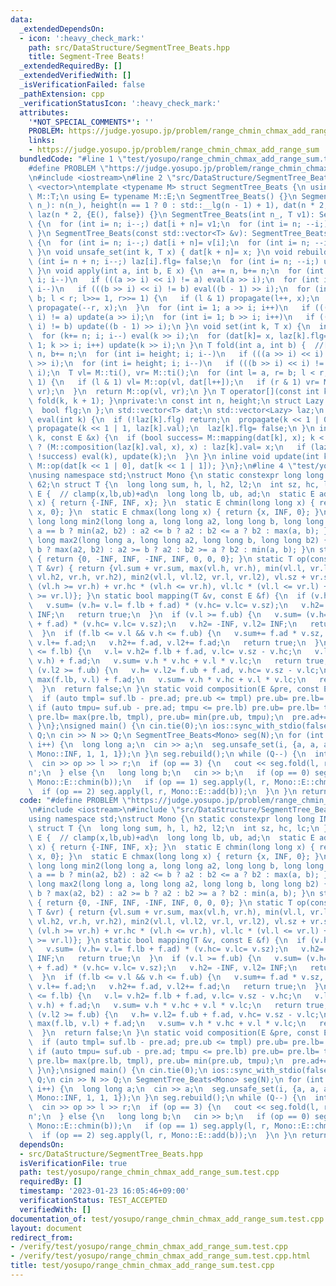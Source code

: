 ```yaml
---
data:
  _extendedDependsOn:
  - icon: ':heavy_check_mark:'
    path: src/DataStructure/SegmentTree_Beats.hpp
    title: Segment-Tree Beats!
  _extendedRequiredBy: []
  _extendedVerifiedWith: []
  _isVerificationFailed: false
  _pathExtension: cpp
  _verificationStatusIcon: ':heavy_check_mark:'
  attributes:
    '*NOT_SPECIAL_COMMENTS*': ''
    PROBLEM: https://judge.yosupo.jp/problem/range_chmin_chmax_add_range_sum
    links:
    - https://judge.yosupo.jp/problem/range_chmin_chmax_add_range_sum
  bundledCode: "#line 1 \"test/yosupo/range_chmin_chmax_add_range_sum.test.cpp\"\n\
    #define PROBLEM \"https://judge.yosupo.jp/problem/range_chmin_chmax_add_range_sum\"\
    \n#include <iostream>\n#line 2 \"src/DataStructure/SegmentTree_Beats.hpp\"\n#include\
    \ <vector>\ntemplate <typename M> struct SegmentTree_Beats {\n using T= typename\
    \ M::T;\n using E= typename M::E;\n SegmentTree_Beats() {}\n SegmentTree_Beats(int\
    \ n_): n(n_), height(n == 1 ? 0 : std::__lg(n - 1) + 1), dat(n * 2, M::ti()),\
    \ laz(n * 2, {E(), false}) {}\n SegmentTree_Beats(int n_, T v1): SegmentTree_Beats(n_)\
    \ {\n  for (int i= n; i--;) dat[i + n]= v1;\n  for (int i= n; --i;) update(i);\n\
    \ }\n SegmentTree_Beats(const std::vector<T> &v): SegmentTree_Beats(v.size())\
    \ {\n  for (int i= n; i--;) dat[i + n]= v[i];\n  for (int i= n; --i;) update(i);\n\
    \ }\n void unsafe_set(int k, T x) { dat[k + n]= x; }\n void rebuild() {\n  for\
    \ (int i= n + n; i--;) laz[i].flg= false;\n  for (int i= n; --i;) update(i);\n\
    \ }\n void apply(int a, int b, E x) {\n  a+= n, b+= n;\n  for (int i= height;\
    \ i; i--)\n   if (((a >> i) << i) != a) eval(a >> i);\n  for (int i= height; i;\
    \ i--)\n   if (((b >> i) << i) != b) eval((b - 1) >> i);\n  for (int l= a, r=\
    \ b; l < r; l>>= 1, r>>= 1) {\n   if (l & 1) propagate(l++, x);\n   if (r & 1)\
    \ propagate(--r, x);\n  }\n  for (int i= 1; a >> i; i++)\n   if (((a >> i) <<\
    \ i) != a) update(a >> i);\n  for (int i= 1; b >> i; i++)\n   if (((b >> i) <<\
    \ i) != b) update((b - 1) >> i);\n }\n void set(int k, T x) {\n  int i= height;\n\
    \  for (k+= n; i; i--) eval(k >> i);\n  for (dat[k]= x, laz[k].flg= false, i=\
    \ 1; k >> i; i++) update(k >> i);\n }\n T fold(int a, int b) {  //[a,b)\n  a+=\
    \ n, b+= n;\n  for (int i= height; i; i--)\n   if (((a >> i) << i) != a) eval(a\
    \ >> i);\n  for (int i= height; i; i--)\n   if (((b >> i) << i) != b) eval(b >>\
    \ i);\n  T vl= M::ti(), vr= M::ti();\n  for (int l= a, r= b; l < r; l>>= 1, r>>=\
    \ 1) {\n   if (l & 1) vl= M::op(vl, dat[l++]);\n   if (r & 1) vr= M::op(dat[--r],\
    \ vr);\n  }\n  return M::op(vl, vr);\n }\n T operator[](const int k) { return\
    \ fold(k, k + 1); }\nprivate:\n const int n, height;\n struct Lazy {\n  E val;\n\
    \  bool flg;\n };\n std::vector<T> dat;\n std::vector<Lazy> laz;\n inline void\
    \ eval(int k) {\n  if (!laz[k].flg) return;\n  propagate(k << 1 | 0, laz[k].val),\
    \ propagate(k << 1 | 1, laz[k].val);\n  laz[k].flg= false;\n }\n inline void propagate(int\
    \ k, const E &x) {\n  if (bool success= M::mapping(dat[k], x); k < n) {\n   laz[k].flg\
    \ ? (M::composition(laz[k].val, x), x) : laz[k].val= x;\n   if (laz[k].flg= true;\
    \ !success) eval(k), update(k);\n  }\n }\n inline void update(int k) { dat[k]=\
    \ M::op(dat[k << 1 | 0], dat[k << 1 | 1]); }\n};\n#line 4 \"test/yosupo/range_chmin_chmax_add_range_sum.test.cpp\"\
    \nusing namespace std;\nstruct Mono {\n static constexpr long long INF= 1ll <<\
    \ 62;\n struct T {\n  long long sum, h, l, h2, l2;\n  int sz, hc, lc;\n };\n struct\
    \ E {  // clamp(x,lb,ub)+ad\n  long long lb, ub, ad;\n  static E add(long long\
    \ x) { return {-INF, INF, x}; }\n  static E chmin(long long x) { return {-INF,\
    \ x, 0}; }\n  static E chmax(long long x) { return {x, INF, 0}; }\n };\n static\
    \ long long min2(long long a, long long a2, long long b, long long b2) { return\
    \ a == b ? min(a2, b2) : a2 <= b ? a2 : b2 <= a ? b2 : max(a, b); }\n static long\
    \ long max2(long long a, long long a2, long long b, long long b2) { return a ==\
    \ b ? max(a2, b2) : a2 >= b ? a2 : b2 >= a ? b2 : min(a, b); }\n static T ti()\
    \ { return {0, -INF, INF, -INF, INF, 0, 0, 0}; }\n static T op(const T &vl, const\
    \ T &vr) { return {vl.sum + vr.sum, max(vl.h, vr.h), min(vl.l, vr.l), max2(vl.h,\
    \ vl.h2, vr.h, vr.h2), min2(vl.l, vl.l2, vr.l, vr.l2), vl.sz + vr.sz, vl.hc *\
    \ (vl.h >= vr.h) + vr.hc * (vl.h <= vr.h), vl.lc * (vl.l <= vr.l) + vr.lc * (vl.l\
    \ >= vr.l)}; }\n static bool mapping(T &v, const E &f) {\n  if (v.h <= f.lb) {\n\
    \   v.sum= (v.h= v.l= f.lb + f.ad) * (v.hc= v.lc= v.sz);\n   v.h2= -INF, v.l2=\
    \ INF;\n   return true;\n  }\n  if (v.l >= f.ub) {\n   v.sum= (v.h= v.l= f.ub\
    \ + f.ad) * (v.hc= v.lc= v.sz);\n   v.h2= -INF, v.l2= INF;\n   return true;\n\
    \  }\n  if (f.lb <= v.l && v.h <= f.ub) {\n   v.sum+= f.ad * v.sz, v.h+= f.ad,\
    \ v.l+= f.ad;\n   v.h2+= f.ad, v.l2+= f.ad;\n   return true;\n  }\n  if (v.h2\
    \ <= f.lb) {\n   v.l= v.h2= f.lb + f.ad, v.lc= v.sz - v.hc;\n   v.l2= v.h= min(f.ub,\
    \ v.h) + f.ad;\n   v.sum= v.h * v.hc + v.l * v.lc;\n   return true;\n  }\n  if\
    \ (v.l2 >= f.ub) {\n   v.h= v.l2= f.ub + f.ad, v.hc= v.sz - v.lc;\n   v.h2= v.l=\
    \ max(f.lb, v.l) + f.ad;\n   v.sum= v.h * v.hc + v.l * v.lc;\n   return true;\n\
    \  }\n  return false;\n }\n static void composition(E &pre, const E &suf) {\n\
    \  if (auto tmpl= suf.lb - pre.ad; pre.ub <= tmpl) pre.ub= pre.lb= tmpl;\n  else\
    \ if (auto tmpu= suf.ub - pre.ad; tmpu <= pre.lb) pre.ub= pre.lb= tmpu;\n  else\
    \ pre.lb= max(pre.lb, tmpl), pre.ub= min(pre.ub, tmpu);\n  pre.ad+= suf.ad;\n\
    \ }\n};\nsigned main() {\n cin.tie(0);\n ios::sync_with_stdio(false);\n int N,\
    \ Q;\n cin >> N >> Q;\n SegmentTree_Beats<Mono> seg(N);\n for (int i= 0; i < N;\
    \ i++) {\n  long long a;\n  cin >> a;\n  seg.unsafe_set(i, {a, a, a, -Mono::INF,\
    \ Mono::INF, 1, 1, 1});\n }\n seg.rebuild();\n while (Q--) {\n  int op, l, r;\n\
    \  cin >> op >> l >> r;\n  if (op == 3) {\n   cout << seg.fold(l, r).sum << '\\\
    n';\n  } else {\n   long long b;\n   cin >> b;\n   if (op == 0) seg.apply(l, r,\
    \ Mono::E::chmin(b));\n   if (op == 1) seg.apply(l, r, Mono::E::chmax(b));\n \
    \  if (op == 2) seg.apply(l, r, Mono::E::add(b));\n  }\n }\n return 0;\n}\n"
  code: "#define PROBLEM \"https://judge.yosupo.jp/problem/range_chmin_chmax_add_range_sum\"\
    \n#include <iostream>\n#include \"src/DataStructure/SegmentTree_Beats.hpp\"\n\
    using namespace std;\nstruct Mono {\n static constexpr long long INF= 1ll << 62;\n\
    \ struct T {\n  long long sum, h, l, h2, l2;\n  int sz, hc, lc;\n };\n struct\
    \ E {  // clamp(x,lb,ub)+ad\n  long long lb, ub, ad;\n  static E add(long long\
    \ x) { return {-INF, INF, x}; }\n  static E chmin(long long x) { return {-INF,\
    \ x, 0}; }\n  static E chmax(long long x) { return {x, INF, 0}; }\n };\n static\
    \ long long min2(long long a, long long a2, long long b, long long b2) { return\
    \ a == b ? min(a2, b2) : a2 <= b ? a2 : b2 <= a ? b2 : max(a, b); }\n static long\
    \ long max2(long long a, long long a2, long long b, long long b2) { return a ==\
    \ b ? max(a2, b2) : a2 >= b ? a2 : b2 >= a ? b2 : min(a, b); }\n static T ti()\
    \ { return {0, -INF, INF, -INF, INF, 0, 0, 0}; }\n static T op(const T &vl, const\
    \ T &vr) { return {vl.sum + vr.sum, max(vl.h, vr.h), min(vl.l, vr.l), max2(vl.h,\
    \ vl.h2, vr.h, vr.h2), min2(vl.l, vl.l2, vr.l, vr.l2), vl.sz + vr.sz, vl.hc *\
    \ (vl.h >= vr.h) + vr.hc * (vl.h <= vr.h), vl.lc * (vl.l <= vr.l) + vr.lc * (vl.l\
    \ >= vr.l)}; }\n static bool mapping(T &v, const E &f) {\n  if (v.h <= f.lb) {\n\
    \   v.sum= (v.h= v.l= f.lb + f.ad) * (v.hc= v.lc= v.sz);\n   v.h2= -INF, v.l2=\
    \ INF;\n   return true;\n  }\n  if (v.l >= f.ub) {\n   v.sum= (v.h= v.l= f.ub\
    \ + f.ad) * (v.hc= v.lc= v.sz);\n   v.h2= -INF, v.l2= INF;\n   return true;\n\
    \  }\n  if (f.lb <= v.l && v.h <= f.ub) {\n   v.sum+= f.ad * v.sz, v.h+= f.ad,\
    \ v.l+= f.ad;\n   v.h2+= f.ad, v.l2+= f.ad;\n   return true;\n  }\n  if (v.h2\
    \ <= f.lb) {\n   v.l= v.h2= f.lb + f.ad, v.lc= v.sz - v.hc;\n   v.l2= v.h= min(f.ub,\
    \ v.h) + f.ad;\n   v.sum= v.h * v.hc + v.l * v.lc;\n   return true;\n  }\n  if\
    \ (v.l2 >= f.ub) {\n   v.h= v.l2= f.ub + f.ad, v.hc= v.sz - v.lc;\n   v.h2= v.l=\
    \ max(f.lb, v.l) + f.ad;\n   v.sum= v.h * v.hc + v.l * v.lc;\n   return true;\n\
    \  }\n  return false;\n }\n static void composition(E &pre, const E &suf) {\n\
    \  if (auto tmpl= suf.lb - pre.ad; pre.ub <= tmpl) pre.ub= pre.lb= tmpl;\n  else\
    \ if (auto tmpu= suf.ub - pre.ad; tmpu <= pre.lb) pre.ub= pre.lb= tmpu;\n  else\
    \ pre.lb= max(pre.lb, tmpl), pre.ub= min(pre.ub, tmpu);\n  pre.ad+= suf.ad;\n\
    \ }\n};\nsigned main() {\n cin.tie(0);\n ios::sync_with_stdio(false);\n int N,\
    \ Q;\n cin >> N >> Q;\n SegmentTree_Beats<Mono> seg(N);\n for (int i= 0; i < N;\
    \ i++) {\n  long long a;\n  cin >> a;\n  seg.unsafe_set(i, {a, a, a, -Mono::INF,\
    \ Mono::INF, 1, 1, 1});\n }\n seg.rebuild();\n while (Q--) {\n  int op, l, r;\n\
    \  cin >> op >> l >> r;\n  if (op == 3) {\n   cout << seg.fold(l, r).sum << '\\\
    n';\n  } else {\n   long long b;\n   cin >> b;\n   if (op == 0) seg.apply(l, r,\
    \ Mono::E::chmin(b));\n   if (op == 1) seg.apply(l, r, Mono::E::chmax(b));\n \
    \  if (op == 2) seg.apply(l, r, Mono::E::add(b));\n  }\n }\n return 0;\n}"
  dependsOn:
  - src/DataStructure/SegmentTree_Beats.hpp
  isVerificationFile: true
  path: test/yosupo/range_chmin_chmax_add_range_sum.test.cpp
  requiredBy: []
  timestamp: '2023-01-23 16:05:46+09:00'
  verificationStatus: TEST_ACCEPTED
  verifiedWith: []
documentation_of: test/yosupo/range_chmin_chmax_add_range_sum.test.cpp
layout: document
redirect_from:
- /verify/test/yosupo/range_chmin_chmax_add_range_sum.test.cpp
- /verify/test/yosupo/range_chmin_chmax_add_range_sum.test.cpp.html
title: test/yosupo/range_chmin_chmax_add_range_sum.test.cpp
---
```

